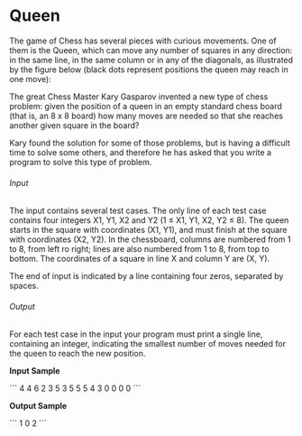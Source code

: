
# Queen

The game of Chess has several pieces with curious movements. One of them is the Queen, which can move any number of squares in any direction: in the same line, in the same column or in any of the diagonals, as illustrated by the figure below (black dots represent positions the queen may reach in one move):  

The great Chess Master Kary Gasparov invented a new type of chess problem: given the position of a queen in an empty standard chess board (that is, an 8 x 8 board) how many moves are needed so that she reaches another given square in the board?  

Kary found the solution for some of those problems, but is having a difficult time to solve some others, and therefore he has asked that you write a program to solve this type of problem.  

###### Input
The input contains several test cases. The only line of each test case contains four integers X1, Y1, X2 and Y2 (1 ≤ X1, Y1, X2, Y2 ≤ 8). The queen starts in the square with coordinates (X1, Y1), and must finish at the square with coordinates (X2, Y2). In the chessboard, columns are numbered from 1 to 8, from left ro right; lines are also numbered from 1 to 8, from top to bottom. The coordinates of a square in line X and column Y are (X, Y).  

The end of input is indicated by a line containing four zeros, separated by spaces.  

###### Output
For each test case in the input your program must print a single line, containing an integer, indicating the smallest number of moves needed for the queen to reach the new position.  

**Input Sample**  

´´´
4 4 6 2
3 5 3 5
5 5 4 3
0 0 0 0
´´´

**Output Sample**  

´´´
1
0
2
´´´